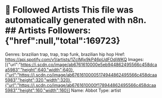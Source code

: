 # 🎵 Followed Artists  This file was automatically generated with n8n.  ## Artists  Followers: {"href":null,"total":169723}
Genres: brazilian trap, trap, trap funk, brazilian hip hop
Href: https://api.spotify.com/v1/artists/1ZcIMjx9kP46pUdFOdjWKQ
Images: [{"url":"https://i.scdn.co/image/ab6761610000e5eb944862495566c458dcaa5983","height":640,"width":640},{"url":"https://i.scdn.co/image/ab67616100005174944862495566c458dcaa5983","height":320,"width":320},{"url":"https://i.scdn.co/image/ab6761610000f178944862495566c458dcaa5983","height":160,"width":160}]
Name: Abbot
Type: artist
